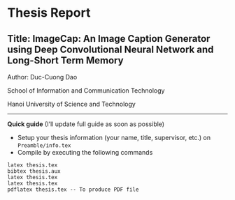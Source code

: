 # Thesis Report
## Title: ImageCap: An Image Caption Generator using Deep Convolutional Neural Network and Long-Short Term Memory
Author: Duc-Cuong Dao

School of Information and Communication Technology

Hanoi University of Science and Technology

--------------------------------------------

**Quick guide** (I'll update full guide as soon as possible)
- Setup your thesis information (your name, title, supervisor, etc.) on `Preamble/info.tex`
- Compile by executing the following commands
```
latex thesis.tex
bibtex thesis.aux
latex thesis.tex
latex thesis.tex
pdflatex thesis.tex -- To produce PDF file
```